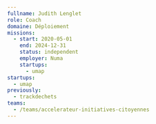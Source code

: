 ```yaml
---
fullname: Judith Lenglet
role: Coach
domaine: Déploiement
missions:
  - start: 2020-05-01
    end: 2024-12-31
    status: independent
    employer: Numa
    startups:
      - umap
startups:
  - umap
previously:
  - trackdechets
teams:
  - /teams/accelerateur-initiatives-citoyennes
---
```

